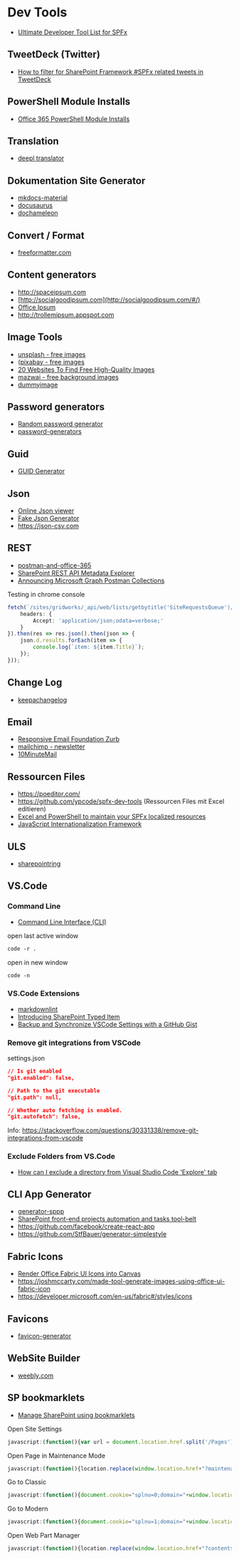 # Dev Tools

- [Ultimate Developer Tool List for SPFx](https://tahoeninjas.blog/2019/03/14/ultimate-developer-tool-list-for-spfx/)

## TweetDeck (Twitter)

- [How to filter for SharePoint Framework #SPFx related tweets in TweetDeck](https://github.com/andikrueger/TweetDeckSPFxFilter)

## PowerShell Module Installs

- [Office 365 PowerShell Module Installs](https://www.toddklindt.com/blog/Lists/Posts/Post.aspx?ID=826)

## Translation

- [deepl translator](https://www.deepl.com/translator)

## Dokumentation Site Generator

- [mkdocs-material](https://squidfunk.github.io/mkdocs-material)
- [docusaurus](https://docusaurus.io)
- [dochameleon](https://dochameleon.io)

## Convert / Format

- [freeformatter.com](https://www.freeformatter.com)

## Content generators

- <http://spaceipsum.com>
- [http://socialgoodipsum.com](http://socialgoodipsum.com/#/)
- [Office Ipsum](http://officeipsum.com/index.php)
- <http://trollemipsum.appspot.com>

## Image Tools

- [unsplash - free images](https://unsplash.com)
- ([pixabay - free images](https://pixabay.com)
- [20 Websites To Find Free High-Quality Images](https://www.hongkiat.com/blog/free-stock-photo-websites/)
- [mazwai - free background images](http://mazwai.com)
- [dummyimage](https://dummyimage.com)

## Password generators

- [Random password generator](https://www.msdservices.com/apg/index.php)
- [password-generators](https://www.hongkiat.com/blog/password-generators)

## Guid

- [GUID Generator](https://www.guidgen.com)

## Json

- [Online Json viewer](http://jsonviewer.stack.hu)
- [Fake Json Generator](https://jsonplaceholder.typicode.com)
- <https://json-csv.com>

## REST

- [postman-and-office-365](https://www.helloitsliam.com/2016/02/04/postman-and-office-365)
- [SharePoint REST API Metadata Explorer](https://s-kainet.github.io/sp-rest-explorer)
- [Announcing Microsoft Graph Postman Collections](https://developer.microsoft.com/en-us/sharepoint/blogs/postman-collections/)

Testing in chrome console

```ts
fetch(`/sites/gridworks/_api/web/lists/getbytitle('SiteRequestsQueue')/items?$select=Id,Title,gwRequestSiteAlias&$orderby=Id desc`, {
    headers: {
        Accept: 'application/json;odata=verbose;'
    }
}).then(res => res.json().then(json => {
    json.d.results.forEach(item => {
        console.log(`item: ${item.Title}`);
    });
}));
```

## Change Log

- [keepachangelog](http://keepachangelog.com/en/1.0.0)

## Email

- [Responsive Email Foundation Zurb](https://foundation.zurb.com/emails.html)
- [mailchimp - newsletter](https://mailchimp.com)
- [10MinuteMail](https://www.10MinuteMail.com/)

## Ressourcen Files

- <https://poeditor.com/>
- <https://github.com/ypcode/spfx-dev-tools> (Ressourcen Files mit Excel editieren)
- [Excel and PowerShell to maintain your SPFx localized resources](https://ypcode.wordpress.com/2018/06/08/excel-and-powershell-to-maintain-your-spfx-localized-resources)
- [JavaScript Internationalization Framework](https://github.com/facebookincubator/fbt)

## ULS

- [sharepointring](https://sharepointring.com)

## VS.Code

### Command Line

- [Command Line Interface (CLI)](https://code.visualstudio.com/docs/editor/command-line)

open last active window

```ps
code -r .
```

open in new window

```ps
code -n
```

### VS.Code Extensions

- [markdownlint](https://marketplace.visualstudio.com/items?itemName=DavidAnson.vscode-markdownlint)
- [Introducing SharePoint Typed Item](https://spblog.net/post/2019/02/28/introducing-sharepoint-typed-item-visual-studio-code-extension)
- [Backup and Synchronize VSCode Settings with a GitHub Gist](https://mikefrobbins.com/2019/03/21/backup-and-synchronize-vscode-settings-with-a-github-gist/)

### Remove git integrations from VSCode

settings.json

```json
// Is git enabled
"git.enabled": false,
```

```json
// Path to the git executable
"git.path": null,
```

```json
// Whether auto fetching is enabled.
"git.autofetch": false,
```

Info: https://stackoverflow.com/questions/30331338/remove-git-integrations-from-vscode

### Exclude Folders from VS.Code

- [How can I exclude a directory from Visual Studio Code 'Explore' tab](https://stackoverflow.com/questions/33258543/how-can-i-exclude-a-directory-from-visual-studio-code-explore-tab)

## CLI App Generator

- [generator-sppp](https://github.com/koltyakov/generator-sppp)
- [SharePoint front-end projects automation and tasks tool-belt](http://blog.arvosys.com/2017/10/04/sharepoint-front-end-projects-automation-and-tasks-tool-belt/index.html)
- https://github.com/facebook/create-react-app
- <https://github.com/StfBauer/generator-simplestyle>

## Fabric Icons

- [Render Office Fabric UI Icons into Canvas](https://codepen.io/joshmcrty/pen/GOBWeV)
- <https://joshmccarty.com/made-tool-generate-images-using-office-ui-fabric-icon>
- <https://developer.microsoft.com/en-us/fabric#/styles/icons>

## Favicons

- [favicon-generator](https://www.favicon-generator.org/)

## WebSite Builder

- [weebly.com](https://www.weebly.com)

## SP bookmarklets

- [Manage SharePoint using bookmarklets](https://sharepoint.handsontek.net/2019/03/31/manage-sharepoint-using-bookmarklets/)

Open Site Settings

```js
javascript:(function(){var url = document.location.href.split('/Pages')[0].split('/SitePages')[0].split('/_layouts')[0];if(url.endsWith('.aspx')){url = url.replace(new RegExp('\/[a-z A-Z 0-1 \- _]*.aspx'),'')}location.replace(url+"/_layouts/15/settings.aspx")}());
```

Open Page in Maintenance Mode

```js
javascript:(function(){location.replace(window.location.href+"?maintenancemode=true")})();
```

Go to Classic

```js
javascript:(function(){document.cookie="splnu=0;domain="+window.location.hostname+";"; location.href=location.href;})();
```

Go to Modern

```js
javascript:(function(){document.cookie="splnu=1;domain="+window.location.hostname+";"; location.href= location.href})();
```

Open Web Part Manager

```js
javascript:(function(){location.replace(window.location.href+"?contents=1")})();
```